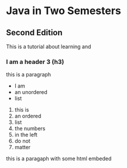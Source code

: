 # Java in Two Semesters

## Second Edition

This is a tutorial about learning and



### I am a header 3 (h3)

this is a paragraph

- I am
- an unordered
- list

1. this is
1. an ordered
1. list
3. the numbers
8. in the left
5. do not
4. matter

this is a paragaph with <span>some</span> html embeded

